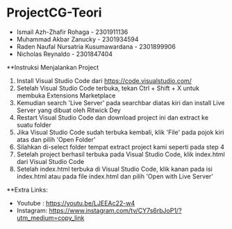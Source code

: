 # ProjectCG-Teori
 * Ismail Azh-Zhafir Rohaga                 - 2301911136
 * Muhammad Akbar Zanucky                   - 2301934594
 * Raden Naufal Nursatria Kusumawardana     - 2301899906
 * Nicholas Reynaldo                        - 2301847404 


**Instruksi Menjalankan Project
1) Install Visual Studio Code dari https://code.visualstudio.com/
2) Setelah Visual Studio Code terbuka, tekan Ctrl + Shift + X untuk membuka Extensions Marketplace
3) Kemudian search 'Live Server' pada searchbar diatas kiri dan install Live Server yang dibuat oleh Ritwick Dey
4) Restart Visual Studio Code dan download project ini dan extract ke suatu folder
5) Jika Visual Studio Code sudah terbuka kembali, klik 'File' pada pojok kiri atas dan pilih 'Open Folder'
6) Silahkan di-select folder tempat extract project kami seperti pada step 4
7) Setelah project berhasil terbuka pada Visual Studio Code, klik index.html dari Visual Studio Code 
8) Setelah index.html terbuka di Visual Studio Code, klik kanan pada isi index.html atau pada file index.html dan pilih 'Open with Live Server'

**Extra Links:
  * Youtube : https://youtu.be/LJEEAc22-w4
  * Instagram: https://www.instagram.com/tv/CY7s6rbJoP1/?utm_medium=copy_link
